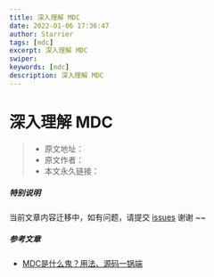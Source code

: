 ```yaml
---
title: 深入理解 MDC
date: 2022-01-06 17:36:47
author: Starrier
tags: [mdc]
excerpt: 深入理解 MDC
swiper: 
keywords: [mdc]
description: 深入理解 MDC
---
```


# 深入理解 MDC

> * 原文地址：[]()
> * 原文作者：[]()
> * 本文永久链接：[]()

##### **特别说明**

当前文章内容迁移中，如有问题，请提交 [issues](https://github.com/Starrier/starrier.github.io/issues) 谢谢 ~~

##### 参考文章

- [MDC是什么鬼？用法、源码一锅端](https://juejin.cn/post/6844904132478763022)
